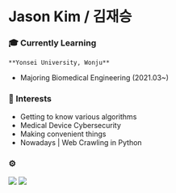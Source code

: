 **Jason Kim / 김재승**
========================


### 🎓 Currently Learning
    **Yonsei University, Wonju**

- Majoring Biomedical Engineering (2021.03~)

### 🔬 Interests

- Getting to know various algorithms
- Medical Device Cybersecurity
- Making convenient things
- Nowadays | Web Crawling in Python

### ⚙️
<img src="https://img.shields.io/badge/Python-3766AB?style=flat-square&logo=Python&logoColor=white"/></a>
<img src="https://img.shields.io/badge/MATLAB-FF6600?style=flat-square&logo=Atlassian&logoColor=blue"/>
